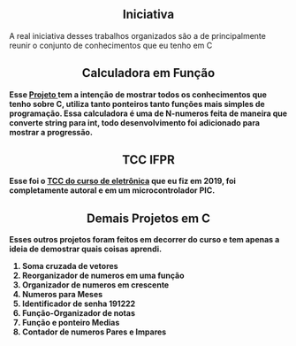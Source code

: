 <h2 align="center"><b>Iniciativa</b></h2>
<p> A real iniciativa desses trabalhos organizados são a de principalmente reunir o conjunto de conhecimentos que eu tenho em C </p>
<h2 align="center"><b>Calculadora em Função</h2>
  Esse <a href="https://github.com/andrezinpretin/Portifolio/tree/main/Calculadoras/Calculadora_vetor">Projeto </a> tem a intenção de mostrar todos os conhecimentos que tenho sobre C, utiliza tanto ponteiros tanto funções mais simples de programação.
Essa calculadora é uma de N-numeros feita de maneira que converte string para int, todo desenvolvimento foi adicionado para mostrar a progressão.
 <h2 align="center"><b>TCC IFPR</h2>
    Esse foi o <a href="https://github.com/andrezinpretin/Portifolio/tree/main/TCC_IFPR%20Incubadora%20De%20Ovos"> TCC do curso de eletrônica</a> que eu fiz em 2019, foi completamente autoral e em um microcontrolador PIC.
  <h2 align="center"><b>Demais Projetos em C</h2>
  Esses outros projetos foram feitos em decorrer do curso e tem apenas a ideia de demostrar quais coisas aprendi.
  <ol>
<li href="https://github.com/andrezinpretin/Portifolio/tree/main/Soma%20cruzada%20de%20vetores">Soma cruzada de vetores</li>
<li href="https://github.com/andrezinpretin/Portifolio/tree/main/Reorganizador%20de%20numeros%20em%20uma%20fun%C3%A7%C3%A3o">Reorganizador de numeros em uma função</li>
<li href="https://github.com/andrezinpretin/Portifolio/tree/main/Organizador%20de%20numeros%20em%20crescente">Organizador de numeros em crescente</li>
<li href="https://github.com/andrezinpretin/Portifolio/tree/main/Numeros%20para%20Meses">Numeros para Meses</li>
<li href="https://github.com/andrezinpretin/Portifolio/tree/main/Identificador%20de%20senha%20191222">Identificador de senha 191222</li>
<li href="https://github.com/andrezinpretin/Portifolio/tree/main/Fun%C3%A7%C3%A3o-Organizador%20de%20notas">Função-Organizador de notas</li>
<li href="https://github.com/andrezinpretin/Portifolio/tree/main/Fun%C3%A7%C3%A3o%20e%20ponteiro%20Medias">Função e ponteiro Medias</li>
<li href="https://github.com/andrezinpretin/Portifolio/tree/main/Contador%20de%20numeros%20Pares%20e%20Impares">Contador de numeros Pares e Impares</li>

</ol>
